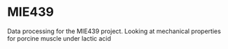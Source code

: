 # MIE439
Data processing for the MIE439 project. Looking at mechanical properties for porcine muscle under lactic acid

